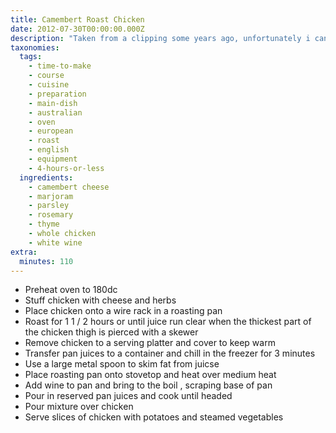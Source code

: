 ```yaml
---
title: Camembert Roast Chicken
date: 2012-07-30T00:00:00.000Z
description: "Taken from a clipping some years ago, unfortunately i can't name the magazine.\r\n\r\nif you're in australia, it suggests using tasmanian heritage brand cheese."
taxonomies:
  tags:
    - time-to-make
    - course
    - cuisine
    - preparation
    - main-dish
    - australian
    - oven
    - european
    - roast
    - english
    - equipment
    - 4-hours-or-less
  ingredients:
    - camembert cheese
    - marjoram
    - parsley
    - rosemary
    - thyme
    - whole chicken
    - white wine
extra:
  minutes: 110
---
```

 - Preheat oven to 180dc
 - Stuff chicken with cheese and herbs
 - Place chicken onto a wire rack in a roasting pan
 - Roast for 1 1 / 2 hours or until juice run clear when the thickest part of the chicken thigh is pierced with a skewer
 - Remove chicken to a serving platter and cover to keep warm
 - Transfer pan juices to a container and chill in the freezer for 3 minutes
 - Use a large metal spoon to skim fat from juicse
 - Place roasting pan onto stovetop and heat over medium heat
 - Add wine to pan and bring to the boil , scraping base of pan
 - Pour in reserved pan juices and cook until headed
 - Pour mixture over chicken
 - Serve slices of chicken with potatoes and steamed vegetables
